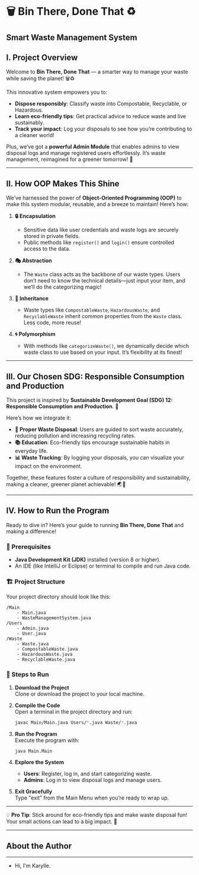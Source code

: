 # **🗑️ Bin There, Done That ♻️**  
**Smart Waste Management System**
---

## **I. Project Overview**  

Welcome to **Bin There, Done That** — a smarter way to manage your waste while saving the planet! 🗑️♻️  

This innovative system empowers you to:  
- **Dispose responsibly**: Classify waste into Compostable, Recyclable, or Hazardous.  
- **Learn eco-friendly tips**: Get practical advice to reduce waste and live sustainably.  
- **Track your impact**: Log your disposals to see how you’re contributing to a cleaner world!  

Plus, we’ve got a **powerful Admin Module** that enables admins to view disposal logs and manage registered users effortlessly. It’s waste management, reimagined for a greener tomorrow! 🌟  

---

## **II. How OOP Makes This Shine**  

We’ve harnessed the power of **Object-Oriented Programming (OOP)** to make this system modular, reusable, and a breeze to maintain! Here’s how:  

1. **🔒 Encapsulation**  
   - Sensitive data like user credentials and waste logs are securely stored in private fields.  
   - Public methods like `register()` and `login()` ensure controlled access to the data.  

2. **🎭 Abstraction**  
   - The `Waste` class acts as the backbone of our waste types. Users don’t need to know the technical details—just input your item, and we’ll do the categorizing magic!  

3. **🔗 Inheritance**  
   - Waste types like `CompostableWaste`, `HazardousWaste`, and `RecyclableWaste` inherit common properties from the `Waste` class. Less code, more reuse!  

4. **🌀 Polymorphism**  
   - With methods like `categorizeWaste()`, we dynamically decide which waste class to use based on your input. It’s flexibility at its finest!  

---

## **III. Our Chosen SDG: Responsible Consumption and Production**  

This project is inspired by **Sustainable Development Goal (SDG) 12: Responsible Consumption and Production**. 🌿  

Here’s how we integrate it:  
- **🚮 Proper Waste Disposal**: Users are guided to sort waste accurately, reducing pollution and increasing recycling rates.  
- **📚 Education**: Eco-friendly tips encourage sustainable habits in everyday life.  
- **📊 Waste Tracking**: By logging your disposals, you can visualize your impact on the environment.  

Together, these features foster a culture of responsibility and sustainability, making a cleaner, greener planet achievable! 🌏💚  

---

## **IV. How to Run the Program**  

Ready to dive in? Here’s your guide to running **Bin There, Done That** and making a difference!  

### **🔧 Prerequisites**  
- **Java Development Kit (JDK)** installed (version 8 or higher).  
- An IDE (like IntelliJ or Eclipse) or terminal to compile and run Java code.  

### **🏗️ Project Structure**  
Your project directory should look like this:  
```
/Main
    - Main.java
    - WasteManagementSystem.java
/Users
    - Admin.java
    - User.java
/Waste
    - Waste.java
    - CompostableWaste.java
    - HazardousWaste.java
    - RecyclableWaste.java
```  

### **🚀 Steps to Run**  

1. **Download the Project**  
   Clone or download the project to your local machine.  

2. **Compile the Code**  
   Open a terminal in the project directory and run:  
   ```bash  
   javac Main/Main.java Users/*.java Waste/*.java  
   ```  

3. **Run the Program**  
   Execute the program with:  
   ```bash  
   java Main.Main  
   ```  

4. **Explore the System**  
   - **Users**: Register, log in, and start categorizing waste.  
   - **Admins**: Log in to view disposal logs and manage users.  

5. **Exit Gracefully**  
   Type "exit" from the Main Menu when you’re ready to wrap up.  

---

💡 **Pro Tip**: Stick around for eco-friendly tips and make waste disposal fun! Your small actions can lead to a big impact. 🌟  

---
## About the Author
---
- Hi, I'm Karylle. 
